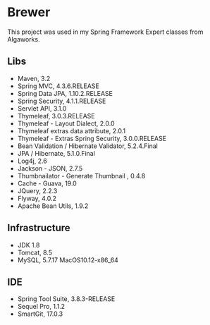 # Brewer
This project was used in my Spring Framework Expert classes from Algaworks.

## Libs
* Maven, 3.2
* Spring MVC, 4.3.6.RELEASE
* Spring Data JPA, 1.10.2.RELEASE
* Spring Security, 4.1.1.RELEASE
* Servlet API, 3.1.0
* Thymeleaf, 3.0.3.RELEASE
* Thymeleaf - Layout Dialect, 2.0.0
* Thymeleaf extras data attribute, 2.0.1
* Thymeleaf - Extras Spring Security, 3.0.0.RELEASE
* Bean Validation / Hibernate Validator, 5.2.4.Final
* JPA / Hibernate, 5.1.0.Final
* Log4j, 2.6
* Jackson - JSON, 2.7.5
* Thumbnailator - Generate Thumbnail , 0.4.8
* Cache - Guava, 19.0
* JQuery, 2.2.3
* Flyway, 4.0.2
* Apache Bean Utils, 1.9.2

## Infrastructure
* JDK 1.8
* Tomcat, 8.5
* MySQL, 5.7.17 MacOS10.12-x86_64

## IDE
* Spring Tool Suite, 3.8.3-RELEASE
* Sequel Pro, 1.1.2
* SmartGit, 17.0.3